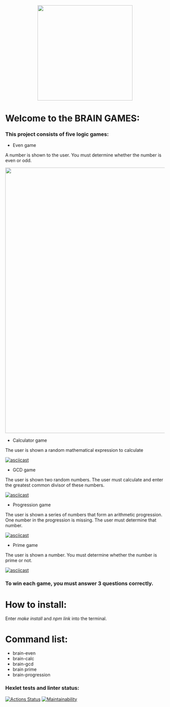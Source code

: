 <div align="center">
  <img src="https://www.ulemiste.ee/wordpress/wp-content/uploads/2016/11/Brain-Games-retail-logo-on-black-RGB-scaled.jpg" height="300"/>
</div>
<h1>Welcome to the BRAIN GAMES:</h1>

<h3>This project consists of five logic games:</h3>

- Even game

A number is shown to the user. You must determine whether the number is even or odd.

<a href="https://asciinema.org/a/sCKa0XWpOrPCmdwYxS0MnEXs1?autoplay=1" target="_blank"><img src="https://asciinema.org/a/sCKa0XWpOrPCmdwYxS0MnEXs1.png" width="836"/></a>



- Calculator game

The user is shown a random mathematical expression to calculate


[![asciicast](https://asciinema.org/a/rxt1mYb1yyIskJX4JcS719feX.png)](https://asciinema.org/a/rxt1mYb1yyIskJX4JcS719feX)

- GCD game

The user is shown two random numbers. The user must calculate and enter the greatest common divisor of these numbers.

[![asciicast](https://asciinema.org/a/mjJPYfaKx5f1ERZWxiHMRhBNi.png)](https://asciinema.org/a/mjJPYfaKx5f1ERZWxiHMRhBNi)

- Progression game

The user is shown a series of numbers that form an arithmetic progression. One number in the progression is missing. The user must determine that number.

[![asciicast](https://asciinema.org/a/zUjet4vyNDKCfwwkmc9tPLnAn.png)](https://asciinema.org/a/zUjet4vyNDKCfwwkmc9tPLnAn)


- Prime game

The user is shown a number. You must determine whether the number is prime or not.

[![asciicast](https://asciinema.org/a/Li7fen8siH5wjsiToV0Evdqny.png)](https://asciinema.org/a/Li7fen8siH5wjsiToV0Evdqny)


<h3>To win each game, you must answer 3 questions correctly.</h3>

<h1>How to install:</h1>

Enter *make install* and *npm link* into the terminal.


<h1>Command list:</h1>

- brain-even
- brain-calc
- brain-gcd
- brain prime
- brain-progression

### Hexlet tests and linter status:

[![Actions Status](https://github.com/altcunjs/frontend-project-44/workflows/hexlet-check/badge.svg)](https://github.com/altcunjs/frontend-project-44/actions)
[![Maintainability](https://api.codeclimate.com/v1/badges/1c333eafecc5c5d671e1/maintainability)](https://codeclimate.com/github/altcunjs/frontend-project-44/maintainability)










